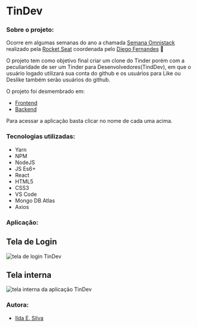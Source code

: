 # TinDev

### Sobre o projeto:

Ocorre em algumas semanas do ano a chamada [Semana Omnistack](https://rocketseat.com.br/week-8) realizado pela [Rocket Seat](https://github.com/Rocketseat) coordenada pelo [Diego Fernandes](https://github.com/diego3g) :rocket:

O projeto tem como objetivo final criar um clone do Tinder porém com a peculiaridade de ser um Tinder para Desenvolvedores(TindDev), em que o usuário logado utilizará sua conta do github e os usuários para Like ou Deslike também serão usuários do github.

O projeto foi desmembrado em:

+ [Frontend](https://github.com/ildasilva/tindev/tree/master/frontend)
+ [Backend](https://github.com/ildasilva/tindev/tree/master/backend)

Para acessar a aplicação basta clicar no nome de cada uma acima.

### Tecnologias utilizadas:

+ Yarn
+ NPM
+ NodeJS
+ JS Es6+
+ React 
+ HTML5
+ CSS3
+ VS Code
+ Mongo DB Atlas
+ Axios

### Aplicação:

## Tela de Login

![tela de login TinDev](https://raw.githubusercontent.com/ildasilva/tindev/master/img/tela-login.png)

## Tela interna

![tela interna da aplicação TinDev](https://raw.githubusercontent.com/ildasilva/tindev/master/img/tela-aplicacao.png)

### Autora:

+ [Ilda E. Silva](https://www.linkedin.com/in/ilda-silva-neta/)
